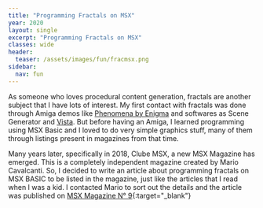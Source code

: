 ```yaml
---
title: "Programming Fractals on MSX"
year: 2020
layout: single
excerpt: "Programming Fractals on MSX"
classes: wide
header:
  teaser: /assets/images/fun/fracmsx.png
sidebar:
  nav: fun
---
```


As someone who loves procedural content generation, fractals are another subject that I have lots of interest. My first contact with fractals was done through Amiga demos like [Phenomena by Enigma](https://youtu.be/iGpU3DicbLQ?t=445) and softwares as Scene Generator and [Vista](https://en.wikipedia.org/wiki/VistaPro). But before having an Amiga, I learned programming using MSX Basic and I loved to do very simple graphics stuff, many of them through listings present in magazines from that time.

Many years later, specifically in 2018, Clube MSX, a new MSX Magazine has emerged. This is a completely independent magazine created by Mario Cavalcanti. So, I decided to write an article about programming fractals on MSX BASIC to be listed in the magazine, just like the articles that I read when I was a kid. I contacted Mario to sort out the details and the article was published on [MSX Magazine N° 9](https://www.clubemsx.com.br/produto/revista-clube-msx-9/){:target="_blank"}
